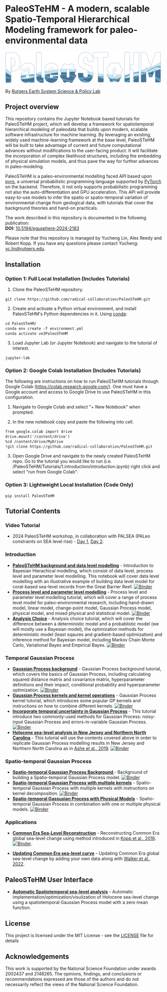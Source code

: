 # PaleoSTeHM - A modern, scalable Spatio-Temporal Hierarchical Modeling framework for paleo-environmental data


<a href="https://paleostehm.org">
    <img src="Docs/PSTHM_logo.png" alt="Project Logo" width="500">
</a>

By [Rutgers Earth System Science & Policy Lab](https://earthscipol.net/)

## Project overview
This repository contains the Jupyter Notebook based tutorials for PaleoSTeHM project, which will develop a framework for spatiotemporal hierarchical modeling of paleodata that builds upon modern, scalable software infrastructure for machine learning. By leveraging an existing, widely used machine-learning framework at the base level, PaleoSTeHM will be built to take advantage of current and future computational advances without modifications to the user-facing product. It will facilitate the incorporation of complex likelihood structures, including the embedding of physical simulation models, and thus pave the way for further advances in paleo-modeling. 

PaleoSTeHM is a paleo-environmental modelling faced API based upon [pyro](https://pyro.ai/), a universal probabilistic programming language supported by [PyTorch](https://pytorch.org/) on the backend. Therefore, it not only supports probabilistic programming not also the auto-differentiation and GPU acceleration. This API will provide easy-to-use models to infer the spatio or spatio-temporal variation of environmental change from geological data, with tutorials that cover the background theories and hand-on practicals. 

The work described in this repository is documented in the following publication:  
**DOI:** [10.5194/egusphere-2024-2183](https://doi.org/10.5194/egusphere-2024-2183)


Please note that this repository is managed by Yucheng Lin, Alex Reedy and Robert Kopp. If you have any questions please contact Yucheng: yc.lin@rutgers.edu. 


## Installation

### Option 1: Full Local Installation (Includes Tutorials)

1. Clone the PaleoSTeHM repository.

```
git clone https://github.com/radical-collaboration/PaleoSTeHM.git
```

2. Create and activate a Python virtual environment, and install PaleoSTeHM's Python 
dependencies in it. Using [conda](https://conda.io/projects/conda/en/latest/user-guide/tasks/manage-environments.html#activating-an-environment):

```
cd PaleoSTeHM/
conda env create -f environment.yml
conda activate ve3PaleoSTeHM
```

3. Load Jupyter Lab (or Jupyter Notebook) and navigate to the tutorial of interest.

```
jupyter-lab
```

### Option 2: Google Colab Installation (Includes Tutorials)

The following are instructions on how to run PaleoSTeHM tutorials through Google Colab (https://colab.research.google.com/). One must have a Google account and access to Google Drive to use PaleoSTeHM in this configuration.

1. Navigate to Google Colab and select "+ New Notebook" when prompted.

2. In the new notebook copy and paste the following into cell.

```
from google.colab import drive
drive.mount('/content/drive')
%cd /content/drive/MyDrive
!git clone https://github.com/radical-collaboration/PaleoSTeHM.git
```

3. Open Google Drive and navigate to the newly created PaleoSTeHM repo. Go to the tutorial you would like to run (i.e. /PaleoSTeHM/Tutorials/1.introduction/introduction.ipynb) right click and select "run from Google Colab".


### Option 3: Lightweight Local Installation (Code Only)

```
pip install PaleoSTeHM
```


## Tutorial Contents
### Video Tutorial
  - 2024 PaleoSTeHM workshop, in collaboration with PALSEA (PALeo constraints on SEA level rise) - [Day 1](https://www.youtube.com/watch?v=OFkmNY6puh0&t=615s), [Day 2](https://www.youtube.com/watch?v=d9X5NnFHCwc). 

### Introduction
  - **[PaleoSTeHM background and data level modelling](Tutorials/1.Introduction/1.Introduction.ipynb)** - Introduction to Bayesian Hierachical modelling, which consist of data level, process level and parameter level modelling. This notebook will cover data level modelling with an illustrative example of building data level model for coral-based sea-level records from the Great Barrier Reef. [![Binder](https://mybinder.org/badge_logo.svg)](https://mybinder.org/v2/gh/radical-collaboration/PaleoSTeHM/HEAD?labpath=Tutorials%2F1.Introduction%2F1.Introduction.ipynb)
  - **[Process level and parameter level modelling](Tutorials/1.Introduction/2.Process_level_modelling.ipynb)** - Process level and parameter level modelling tutorial, which will cover a range of process level model for paleo-environmental research, including hand-drawn model, linear model, change-point model, Gaussian Process model, physical model, and mixed physical and statistical model. [![Binder](https://mybinder.org/badge_logo.svg)](https://mybinder.org/v2/gh/radical-collaboration/PaleoSTeHM/HEAD?labpath=Tutorials%2F1.Introduction%2F2.Process_level_modelling.ipynb)
  - **[Analysis Choice](Tutorials/1.Introduction/3.Analysis_Choice.ipynb)** - Analysis choice tutorial, which will cover the difference between a deterministic model and a probablistic model (we will mostly use a Bayesian model), the optimization methods for deterministic model (least sqaures and gradient-based optimization) and inference method for Bayesian model, including Markov Chain Monte Carlo, Variational Bayes and Empirical Bayes. [![Binder](https://mybinder.org/badge_logo.svg)](https://mybinder.org/v2/gh/radical-collaboration/PaleoSTeHM/HEAD?labpath=Tutorials%2F1.Introduction%2F3.Analysis_Choice.ipynb)

### Temporal Gaussian Process
  - **[Gaussian Process background](Tutorials/2.Temporal_GP/4.GP_background.ipynb)** - Gaussian Process background tutorial, which covers the basics of Gaussian Process, including calculating squared distance matrix and covariance matrix, hyperparameter definitions and their impact, conditional probability and hyperparameter optimization. [![Binder](https://mybinder.org/badge_logo.svg)](https://mybinder.org/v2/gh/radical-collaboration/PaleoSTeHM/HEAD?labpath=Tutorials%2F2.Temporal_GP%2F4.GP_background.ipynb)
  - **[Gaussian Process kernels and kernel operations](Tutorials/2.Temporal_GP/5.GP_kernels_and_operation.ipynb)** - Gaussian Process kernel tutorial, which introduces some popular GP kernels and instructions on how to combine different kernels. [![Binder](https://mybinder.org/badge_logo.svg)](https://mybinder.org/v2/gh/radical-collaboration/PaleoSTeHM/HEAD?labpath=Tutorials%2F2.Temporal_GP%2F5.GP_kernels_and_operation.ipynb)
  - **[Incorporate temporal uncertainty in Gaussian Process](Tutorials/2.Temporal_GP/6.Temporal_uncer.ipynb)**  - This tutorial introduce two commonly-used methods for Gaussian Process: noisy-input Gaussian Process and errors-in-variable Gaussian Process. [![Binder](https://mybinder.org/badge_logo.svg)](https://mybinder.org/v2/gh/radical-collaboration/PaleoSTeHM/HEAD?labpath=Tutorials%2F2.Temporal_GP%2F6.Temporal_uncer.ipynb)
  - **[Holocene sea-level analysis in New Jersey and Northern North Carolina](Tutorials/2.Temporal_GP/7.NJ_NNC_RSL.ipynb)**  - This tutorial will use the contents covered above in order to replicate Gaussian Process modelling results in New Jersey and Northern North Carolina as in [Ashe et al., 2019](https://www.sciencedirect.com/science/article/abs/pii/S0277379118302130). [![Binder](https://mybinder.org/badge_logo.svg)](https://mybinder.org/v2/gh/radical-collaboration/PaleoSTeHM/HEAD?labpath=Tutorials%2F2.Temporal_GP%2F7.NJ_NNC_RSL.ipynb)

### Spatio-temporal Gaussian Process 
 - **[Spatio-temporal Gaussian Process Background ](Tutorials/3.ST_GP/8.STGP_background.ipynb)** - Background of building a Spatio-temporal Gaussian Process model. [![Binder](https://mybinder.org/badge_logo.svg)](https://mybinder.org/v2/gh/radical-collaboration/PaleoSTeHM/HEAD?labpath=Tutorials%2F3.ST_GP%2F8.STGP_background.ipynb)
 - **[Spatio-temporal Gaussian Process with multiple kernels](Tutorials/3.ST_GP/9.STGP_kernels.ipynb)** - Spatio-temporal Gaussian Process with multiple kernels with instructions on kernel decomposition.  [![Binder](https://mybinder.org/badge_logo.svg)](https://mybinder.org/v2/gh/radical-collaboration/PaleoSTeHM/HEAD?labpath=Tutorials%2F3.ST_GP%2F9.STGP_kernels.ipynb)
 - **[Spatio-temporal Gassusian Process with Physical Models](Tutorials/3.ST_GP/10.STGP_with_physical_model.ipynb)** - Spatio-temporal Gaussian Process in combination with one or multiple physical models. [![Binder](https://mybinder.org/badge_logo.svg)](https://mybinder.org/v2/gh/radical-collaboration/PaleoSTeHM/HEAD?labpath=Tutorials%2F3.ST_GP%2F10.STGP_with_physical_model.ipynb)

### Applications
 - **[Common Era Sea-Level Reconstruction](Tutorials/4.Applications/Kopp_et_al_2016.ipynb)** - Reconstructing Common Era global sea-level change using method introduced in [Kopp et al., 2016](https://www.pnas.org/doi/abs/10.1073/pnas.1517056113). [![Binder](https://mybinder.org/badge_logo.svg)](https://mybinder.org/v2/gh/radical-collaboration/PaleoSTeHM/HEAD?labpath=Tutorials%2F4.Applications%2FKopp_et_al_2016.ipynb).

  - **[Updating Common Era sea-level curve](Tutorials/4.Applications/Updating_GMSL_curve.ipynb)** - Updating Common Era global sea-level change by adding your own data along with [Walker et al., 2022](https://www.nature.com/articles/s41467-022-28564-6).

## PaleoSTeHM User Interface 
- **[Automatic Spatiotemporal sea-level analysis](PaleoSTeHM_UI/Holocene_Spatiotemporal_analysis/Holocene_SP_anlysis.ipynb)** - Automatic implementation/optimization/visulization of Holocene sea-level change using a spatiotemporal Gaussian Process model with a zero mean function.


## License

This project is licensed under the MIT License - see the [LICENSE](./LICENSE) file for details

## Acknowledgements

This work is supported by the National Science Foundation under awards 2002437 and 2148265. The opinions, findings, and conclusions or recommendations expressed are those of the authors and do not necessarily reflect the views of the National Science Foundation.
